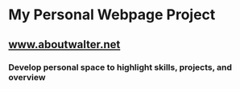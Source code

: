 # My Personal Webpage Project

## www.aboutwalter.net

### Develop personal space to highlight skills, projects, and overview


